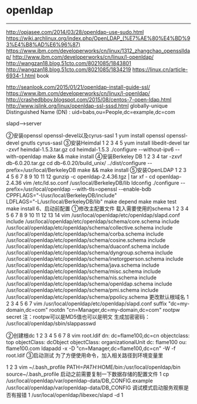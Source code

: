 # openldap
---
http://opjasee.com/2014/03/28/openldap-use-sudo.html
https://wiki.archlinux.org/index.php/OpenLDAP_(%E7%AE%80%E4%BD%93%E4%B8%AD%E6%96%87)
https://www.ibm.com/developerworks/cn/linux/1312_zhangchao_opensslldap/
http://www.ibm.com/developerworks/cn/linux/l-openldap/
http://wangzan18.blog.51cto.com/8021085/1843801
http://wangzan18.blog.51cto.com/8021085/1834219
https://linux.cn/article-6934-1.html  book

http://seanlook.com/2015/01/21/openldap-install-guide-ssl/
https://www.ibm.com/developerworks/cn/linux/l-openldap/
http://crashedbboy.blogspot.com/2015/08/centos-7-open-ldap.html
http://www.jslink.org/linux/openldap-ssl-sssd.html
globally-unique Distinguished Name (DN) :  uid=babs,ou=People,dc=example,dc=com

slapd-->server


②安装openssl openssl-devel以及cyrus-sasl
1
yum install openssl openssl-devel gnutls cyrus-sasl
③安装Heimdal
1
2
3
4
5
yum install libedit-devel
tar -zxvf heimdal-1.5.3.tar.gz
cd heimdal-1.5.3
./configure --without-ipv6 --with-openldap
make && make install
④安装Berkeley DB
1
2
3
4
tar -zxvf db-6.0.20.tar.gz
cd db-6.0.20/build_unix/
../dist/configure --prefix=/usr/local/BerkeleyDB
make && make install
⑤安装OpenLDAP
1
2
3
4
5
6
7
8
9
10
11
12
gunzip -c openldap-2.4.36.tgz | tar xf -
cd openldap-2.4.36
vim /etc/ld.so.conf
/usr/local/BerkeleyDB/lib
ldconfig
./configure --prefix=/usr/local/openldap --with-tls=openssl --enable-bdb \
CPPFLAGS="-I/usr/local/BerkeleyDB/include" \
LDFLAGS="-L/usr/local/BerkeleyDB/lib"
make depend
make
make test
make install
6、启动前配置
①修改主配置文件
载入需要使用的schema
1
2
3
4
5
6
7
8
9
10
11
12
13
14
vim /usr/local/openldap/etc/openldap/slapd.conf
include         /usr/local/openldap/etc/openldap/schema/core.schema
include         /usr/local/openldap/etc/openldap/schema/collective.schema
include         /usr/local/openldap/etc/openldap/schema/corba.schema
include         /usr/local/openldap/etc/openldap/schema/cosine.schema
include         /usr/local/openldap/etc/openldap/schema/duaconf.schema
include         /usr/local/openldap/etc/openldap/schema/dyngroup.schema
include         /usr/local/openldap/etc/openldap/schema/inetorgperson.schema
include         /usr/local/openldap/etc/openldap/schema/java.schema
include         /usr/local/openldap/etc/openldap/schema/misc.schema
include         /usr/local/openldap/etc/openldap/schema/nis.schema
include         /usr/local/openldap/etc/openldap/schema/openldap.schema
include         /usr/local/openldap/etc/openldap/schema/pmi.schema
include         /usr/local/openldap/etc/openldap/schema/ppolicy.schema
更改默认根域名
1
2
3
4
5
6
7
vim /usr/local/openldap/etc/openldap/slapd.conf
suffix          "dc=my-domain,dc=com"
rootdn         "cn=Manager,dc=my-domain,dc=com"
rootpw          secret
注：rootpw可以是MD5值也可以是明文
生成加密密码：
/usr/local/openldap/sbin/slappasswd

②创建根dc
1
2
3
4
5
6
7
8
vim root.ldif
dn: dc=flame100,dc=cn
objectclass: top
objectClass: dcObject
objectClass: organizationalUnit
dc: flame100
ou: flame100.com
ldapadd -x -D "cn=Manager,dc=flame100,dc=cn" -W -f root.ldif
③启动测试
为了方便使用命令，加入相关路径到环境变量里

1
2
3
vim ~/.bash_profile
PATH=$PATH:$HOME/bin:/usr/local/openldap/bin
source~/.bash_profile
启动之前需要复制一下数据存储的配置文件
1
cp /usr/local/openldap/var/openldap-data/DB_CONFIG.example /usr/local/openldap/var/openldap-data/DB_CONFIG
调试模式启动服务观察是否有报错
1
/usr/local/openldap/libexec/slapd -d 1
